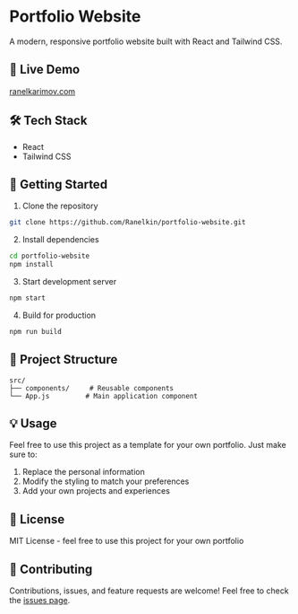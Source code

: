 # Portfolio Website

A modern, responsive portfolio website built with React and Tailwind CSS. 

## 🚀 Live Demo
[ranelkarimov.com](https://karimov.com)


## 🛠 Tech Stack
- React
- Tailwind CSS


## 🚦 Getting Started

1. Clone the repository
```bash
git clone https://github.com/Ranelkin/portfolio-website.git
```

2. Install dependencies
```bash
cd portfolio-website
npm install
```

3. Start development server
```bash
npm start
```

4. Build for production
```bash
npm run build
```

## 📂 Project Structure
```
src/
├── components/     # Reusable components
└── App.js         # Main application component
```

## 💡 Usage
Feel free to use this project as a template for your own portfolio. Just make sure to:
1. Replace the personal information
2. Modify the styling to match your preferences
3. Add your own projects and experiences

## 📄 License
MIT License - feel free to use this project for your own portfolio

## 🤝 Contributing
Contributions, issues, and feature requests are welcome! Feel free to check the [issues page](https://github.com/Ranelkin/portfolio-website/issues).